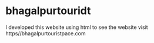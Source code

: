 # bhagalpurtouridt
I developed this website using html to see the website visit https//bhagalpurtouristpace.com
